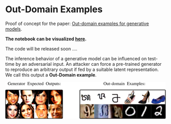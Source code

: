 # Out-Domain Examples

Proof of concept for the paper: [Out-domain examples for generative models](https://arxiv.org/abs/1903.02926).

**The notebook can be visualized [here](https://nbviewer.jupyter.org/github/pasquini-dario/OutDomainExamples/blob/master/CelebAProganTensorflowHub_proof_of_concept.ipynb).**

The code will be released soon ....

The inference behavior of a generative model can be influenced on test-time by an adversarial input.  An attacker can force a pre-trained generator to reproduce an arbitrary output if fed by a suitable latent representation. We call this output a **Out-Domain example**.



![](./imgs/header.png)

